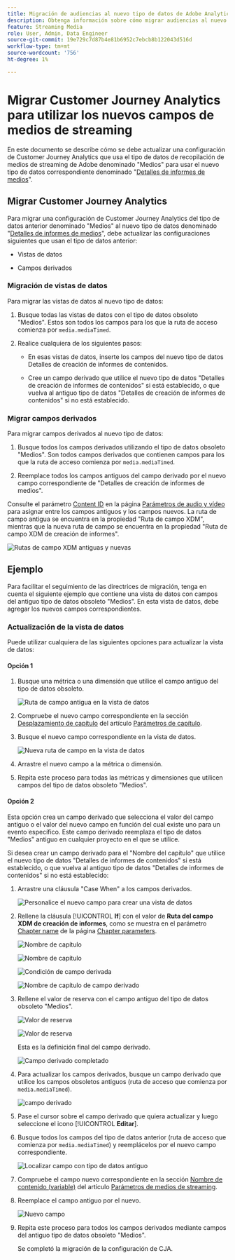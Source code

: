 ```yaml
---
title: Migración de audiencias al nuevo tipo de datos de Adobe Analytics para medios de streaming
description: Obtenga información sobre cómo migrar audiencias al nuevo tipo de datos de Adobe Analytics para medios de streaming
feature: Streaming Media
role: User, Admin, Data Engineer
source-git-commit: 19e729c7d87b4e81b6952c7ebcb8b122043d516d
workflow-type: tm+mt
source-wordcount: '756'
ht-degree: 1%

---
```


# Migrar Customer Journey Analytics para utilizar los nuevos campos de medios de streaming

En este documento se describe cómo se debe actualizar una configuración de Customer Journey Analytics que usa el tipo de datos de recopilación de medios de streaming de Adobe denominado &quot;Medios&quot; para usar el nuevo tipo de datos correspondiente denominado &quot;[Detalles de informes de medios](https://experienceleague.adobe.com/en/docs/experience-platform/xdm/data-types/media-reporting-details)&quot;.

## Migrar Customer Journey Analytics

Para migrar una configuración de Customer Journey Analytics del tipo de datos anterior denominado &quot;Medios&quot; al nuevo tipo de datos denominado &quot;[Detalles de informes de medios](https://experienceleague.adobe.com/en/docs/experience-platform/xdm/data-types/media-reporting-details)&quot;, debe actualizar las configuraciones siguientes que usan el tipo de datos anterior:

* Vistas de datos

* Campos derivados

### Migración de vistas de datos

Para migrar las vistas de datos al nuevo tipo de datos:

1. Busque todas las vistas de datos con el tipo de datos obsoleto &quot;Medios&quot;. Estos son todos los campos para los que la ruta de acceso comienza por `media.mediaTimed`.

1. Realice cualquiera de los siguientes pasos:

   * En esas vistas de datos, inserte los campos del nuevo tipo de datos Detalles de creación de informes de contenidos.

   * Cree un campo derivado que utilice el nuevo tipo de datos &quot;Detalles de creación de informes de contenidos&quot; si está establecido, o que vuelva al antiguo tipo de datos &quot;Detalles de creación de informes de contenidos&quot; si no está establecido.

### Migrar campos derivados

Para migrar campos derivados al nuevo tipo de datos:

1. Busque todos los campos derivados utilizando el tipo de datos obsoleto &quot;Medios&quot;. Son todos campos derivados que contienen campos para los que la ruta de acceso comienza por `media.mediaTimed`.

1. Reemplace todos los campos antiguos del campo derivado por el nuevo campo correspondiente de &quot;Detalles de creación de informes de medios&quot;.

Consulte el parámetro [Content ID](https://experienceleague.adobe.com/en/docs/media-analytics/using/implementation/variables/audio-video-parameters#content-id) en la página [Parámetros de audio y vídeo](https://experienceleague.adobe.com/es/docs/media-analytics/using/implementation/variables/audio-video-parameters) para asignar entre los campos antiguos y los campos nuevos. La ruta de campo antigua se encuentra en la propiedad &quot;Ruta de campo XDM&quot;, mientras que la nueva ruta de campo se encuentra en la propiedad &quot;Ruta de campo XDM de creación de informes&quot;.

![Rutas de campo XDM antiguas y nuevas](assets/field-paths-updated.jpeg)

## Ejemplo

Para facilitar el seguimiento de las directrices de migración, tenga en cuenta el siguiente ejemplo que contiene una vista de datos con campos del antiguo tipo de datos obsoleto &quot;Medios&quot;. En esta vista de datos, debe agregar los nuevos campos correspondientes.

### Actualización de la vista de datos

Puede utilizar cualquiera de las siguientes opciones para actualizar la vista de datos:

#### Opción 1

1. Busque una métrica o una dimensión que utilice el campo antiguo del tipo de datos obsoleto.

   ![Ruta de campo antigua en la vista de datos](assets/old-field-data-view.jpeg)

1. Compruebe el nuevo campo correspondiente en la sección [Desplazamiento de capítulo](https://experienceleague.adobe.com/en/docs/media-analytics/using/implementation/variables/chapter-parameters#chapter-offset) del artículo [Parámetros de capítulo](https://experienceleague.adobe.com/es/docs/media-analytics/using/implementation/variables/chapter-parameters).

1. Busque el nuevo campo correspondiente en la vista de datos.

   ![Nueva ruta de campo en la vista de datos](assets/new-field-data-view.jpeg)

1. Arrastre el nuevo campo a la métrica o dimensión.

1. Repita este proceso para todas las métricas y dimensiones que utilicen campos del tipo de datos obsoleto &quot;Medios&quot;.

#### Opción 2

Esta opción crea un campo derivado que selecciona el valor del campo antiguo o el valor del nuevo campo en función del cual existe uno para un evento específico. Este campo derivado reemplaza el tipo de datos &quot;Medios&quot; antiguo en cualquier proyecto en el que se utilice.

Si desea crear un campo derivado para el &quot;Nombre del capítulo&quot; que utilice el nuevo tipo de datos &quot;Detalles de informes de contenidos&quot; si está establecido, o que vuelva al antiguo tipo de datos &quot;Detalles de informes de contenidos&quot; si no está establecido:

1. Arrastre una cláusula &quot;Case When&quot; a los campos derivados.

   ![Personalice el nuevo campo para crear una vista de datos](assets/create-derived-field2.jpeg)

1. Rellene la cláusula [!UICONTROL **If**] con el valor de **Ruta del campo XDM de creación de informes**, como se muestra en el parámetro [Chapter name](https://experienceleague.adobe.com/en/docs/media-analytics/using/implementation/variables/chapter-parameters#chapter-name) de la página [Chapter parameters](https://experienceleague.adobe.com/es/docs/media-analytics/using/implementation/variables/chapter-parameters).

   ![Nombre de capítulo](assets/chapter-name.jpeg)

   ![Nombre de capítulo](assets/chapter-name2.jpeg)

   ![Condición de campo derivada](assets/derived-field-condition.jpeg)

   ![Nombre de capítulo de campo derivado](assets/derived-field-chapter-name.jpeg)

1. Rellene el valor de reserva con el campo antiguo del tipo de datos obsoleto &quot;Medios&quot;.

   ![Valor de reserva](assets/fallback-value.jpeg)

   ![Valor de reserva](assets/fallback-value2.jpeg)

   Esta es la definición final del campo derivado.

   ![Campo derivado completado](assets/derived-field-complete.jpeg)

1. Para actualizar los campos derivados, busque un campo derivado que utilice los campos obsoletos antiguos (ruta de acceso que comienza por `media.mediaTimed`).

   ![campo derivado](assets/old-derived-field.jpeg)

1. Pase el cursor sobre el campo derivado que quiera actualizar y luego seleccione el icono [!UICONTROL **Editar**].

1. Busque todos los campos del tipo de datos anterior (ruta de acceso que comienza por `media.mediaTimed`) y reemplácelos por el nuevo campo correspondiente.

   ![Localizar campo con tipo de datos antiguo](assets/locate-fields-with-old-datatype.jpeg)

1. Compruebe el campo nuevo correspondiente en la sección [Nombre de contenido (variable)](https://experienceleague.adobe.com/en/docs/media-analytics/using/implementation/variables/audio-video-parameters#content-name-variable) del artículo [Parámetros de medios de streaming](https://experienceleague.adobe.com/en/docs/media-analytics/using/implementation/variables/audio-video-parameters#content-name-variable).

1. Reemplace el campo antiguo por el nuevo.

   ![Nuevo campo](assets/derived-field-new.jpeg)

1. Repita este proceso para todos los campos derivados mediante campos del antiguo tipo de datos obsoleto &quot;Medios&quot;.

   Se completó la migración de la configuración de CJA.

